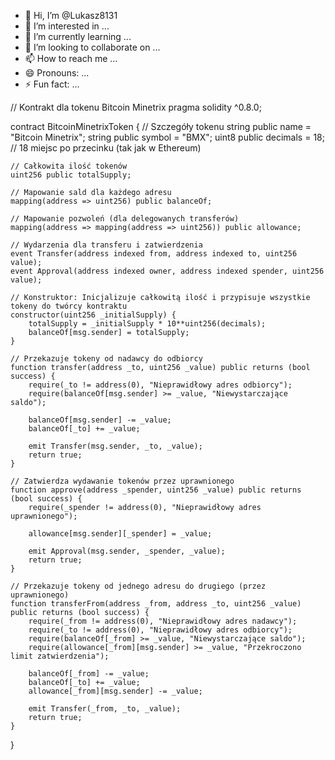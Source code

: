 - 👋 Hi, I’m @Lukasz8131
- 👀 I’m interested in ...
- 🌱 I’m currently learning ...
- 💞️ I’m looking to collaborate on ...
- 📫 How to reach me ...
- 😄 Pronouns: ...
- ⚡ Fun fact: ...

<!---
Lukasz8181/Lukasz8181 is a ✨ special ✨ repository because its `README.md` (this file) appears on your GitHub profile.
You can click the Preview link to take a look at your changes.
--->
// Kontrakt dla tokenu Bitcoin Minetrix
pragma solidity ^0.8.0;

contract BitcoinMinetrixToken {
    // Szczegóły tokenu
    string public name = "Bitcoin Minetrix";
    string public symbol = "BMX";
    uint8 public decimals = 18; // 18 miejsc po przecinku (tak jak w Ethereum)

    // Całkowita ilość tokenów
    uint256 public totalSupply;

    // Mapowanie sald dla każdego adresu
    mapping(address => uint256) public balanceOf;

    // Mapowanie pozwoleń (dla delegowanych transferów)
    mapping(address => mapping(address => uint256)) public allowance;

    // Wydarzenia dla transferu i zatwierdzenia
    event Transfer(address indexed from, address indexed to, uint256 value);
    event Approval(address indexed owner, address indexed spender, uint256 value);

    // Konstruktor: Inicjalizuje całkowitą ilość i przypisuje wszystkie tokeny do twórcy kontraktu
    constructor(uint256 _initialSupply) {
        totalSupply = _initialSupply * 10**uint256(decimals);
        balanceOf[msg.sender] = totalSupply;
    }

    // Przekazuje tokeny od nadawcy do odbiorcy
    function transfer(address _to, uint256 _value) public returns (bool success) {
        require(_to != address(0), "Nieprawidłowy adres odbiorcy");
        require(balanceOf[msg.sender] >= _value, "Niewystarczające saldo");

        balanceOf[msg.sender] -= _value;
        balanceOf[_to] += _value;

        emit Transfer(msg.sender, _to, _value);
        return true;
    }

    // Zatwierdza wydawanie tokenów przez uprawnionego
    function approve(address _spender, uint256 _value) public returns (bool success) {
        require(_spender != address(0), "Nieprawidłowy adres uprawnionego");

        allowance[msg.sender][_spender] = _value;

        emit Approval(msg.sender, _spender, _value);
        return true;
    }

    // Przekazuje tokeny od jednego adresu do drugiego (przez uprawnionego)
    function transferFrom(address _from, address _to, uint256 _value) public returns (bool success) {
        require(_from != address(0), "Nieprawidłowy adres nadawcy");
        require(_to != address(0), "Nieprawidłowy adres odbiorcy");
        require(balanceOf[_from] >= _value, "Niewystarczające saldo");
        require(allowance[_from][msg.sender] >= _value, "Przekroczono limit zatwierdzenia");

        balanceOf[_from] -= _value;
        balanceOf[_to] += _value;
        allowance[_from][msg.sender] -= _value;

        emit Transfer(_from, _to, _value);
        return true;
    }
}
